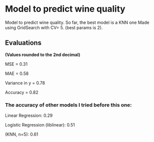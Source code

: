 # Model to predict wine quality

Model to predict wine quality. So far, the best model is a KNN one Made using GridSearch with CV= 5. (best params is 2).

## Evaluations
**(Values rounded to the 2nd decimal)**

MSE = 0.31

MAE = 0.58

Variance in y = 0.78

Accuracy = 0.82 

### The accuracy of other models I tried before this one:

Linear Regression:  0.29

Logistic Regression (liblinear): 0.51

(KNN, n=5): 0.61
